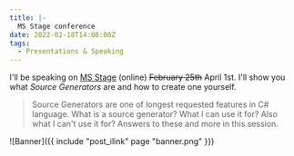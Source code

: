 ```yaml
---
title: |-
  MS Stage conference
date: 2022-02-18T14:08:00Z
tags:
  - Presentations & Speaking
---
```

I'll be speaking on [MS Stage][1] (online) ~~February 25th~~ April 1st. I'll show you what _Source Generators_ are and how to create one yourself.  

<!-- excerpt -->

> Source Generators are one of longest requested features in C# language. What is a source generator? What I can use it for? Also what I can't use it for? Answers to these and more in this session.

![Banner]({{ include "post_ilink" page "banner.png" }})

[1]: https://msstage.com/
